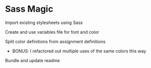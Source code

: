 # Sass Magic

Import existing stylesheets using Sass

Create and use variables file for font and color

Split color definitions from assignment definitions
  - BONUS: I refactored out multiple uses of the same colors this way

Bundle and update readme